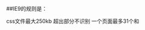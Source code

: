 ##IE9的规则是：

css文件最大250kb 超出部分不识别
一个页面最多31个<link>和<style>
一个页面最多可包含4095个选择器
一个页面可以@import最多31次
@import嵌套最多支持4个级


##IE10的规则是：

工作表最多可包含65534个选择器
一个页面可以@import最多4095次
@import嵌套支持最多4095级